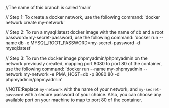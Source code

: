 //The name of this branch is called 'main'

// Step 1: To create a docker network, use the following command: 'docker network create my-network'

// Step 2: To run a mysql:latest docker image with the name of db and a root password=my-secret-password, use the following command: 'docker run --name db -e MYSQL_ROOT_PASSWORD=my-secret-password -d mysql:latest'

// Step 3: To run the docker image phpmyadmin/phpmyadmin on the network previously created, mapping port 8080 to port 80 of the container, use the following command: 'docker run --name my-phpmyadmin --network my-network -e PMA_HOST=db -p 8080:80 -d phpmyadmin/phpmyadmin'

//NOTE:Replace `my-network` with the name of your network, and `my-secret-password` with a secure password of your choice. Also, you can choose any available port on your machine to map to port 80 of the container.
